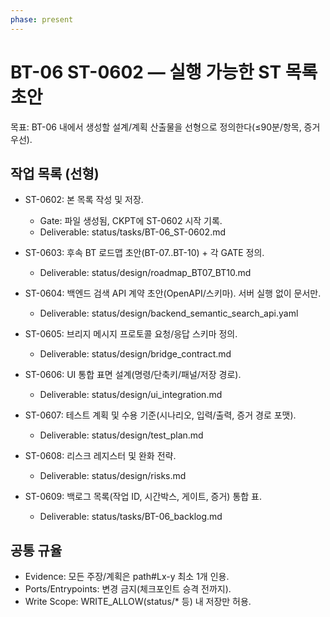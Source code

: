 ```yaml
---
phase: present
---
```


# BT-06 ST-0602 — 실행 가능한 ST 목록 초안

목표: BT-06 내에서 생성할 설계/계획 산출물을 선형으로 정의한다(≤90분/항목, 증거 우선).

## 작업 목록 (선형)
- ST-0602: 본 목록 작성 및 저장.
  - Gate: 파일 생성됨, CKPT에 ST-0602 시작 기록.
  - Deliverable: status/tasks/BT-06_ST-0602.md

- ST-0603: 후속 BT 로드맵 초안(BT-07..BT-10) + 각 GATE 정의.
  - Deliverable: status/design/roadmap_BT07_BT10.md

- ST-0604: 백엔드 검색 API 계약 초안(OpenAPI/스키마). 서버 실행 없이 문서만.
  - Deliverable: status/design/backend_semantic_search_api.yaml

- ST-0605: 브리지 메시지 프로토콜 요청/응답 스키마 정의.
  - Deliverable: status/design/bridge_contract.md

- ST-0606: UI 통합 표면 설계(명령/단축키/패널/저장 경로).
  - Deliverable: status/design/ui_integration.md

- ST-0607: 테스트 계획 및 수용 기준(시나리오, 입력/출력, 증거 경로 포맷).
  - Deliverable: status/design/test_plan.md

- ST-0608: 리스크 레지스터 및 완화 전략.
  - Deliverable: status/design/risks.md

- ST-0609: 백로그 목록(작업 ID, 시간박스, 게이트, 증거) 통합 표.
  - Deliverable: status/tasks/BT-06_backlog.md

## 공통 규율
- Evidence: 모든 주장/계획은 path#Lx-y 최소 1개 인용.
- Ports/Entrypoints: 변경 금지(체크포인트 승격 전까지).
- Write Scope: WRITE_ALLOW(status/* 등) 내 저장만 허용.

